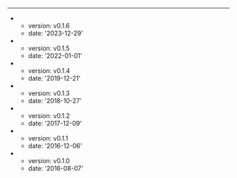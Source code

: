 ---
- - version: v0.1.6
  - date: '2023-12-29'
- - version: v0.1.5
  - date: '2022-01-01'
- - version: v0.1.4
  - date: '2019-12-21'
- - version: v0.1.3
  - date: '2018-10-27'
- - version: v0.1.2
  - date: '2017-12-09'
- - version: v0.1.1
  - date: '2016-12-06'
- - version: v0.1.0
  - date: '2016-08-07'
